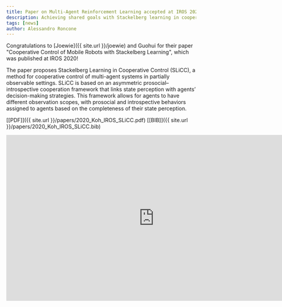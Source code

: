 ```yaml
---
title: Paper on Multi-Agent Reinforcement Learning accepted at IROS 2020!
description: Achieving shared goals with Stackelberg learning in cooperative control
tags: [news]
author: Alessandro Roncone
---
```


Congratulations to [Joewie]({{ site.url }}/joewie) and Guohui for their paper "Cooperative Control of Mobile Robots with Stackelberg Learning", which was published at IROS 2020!

The paper proposes Stackelberg Learning in Cooperative Control (SLiCC), a method for cooperative control of multi-agent systems in partially observable settings. SLiCC is based on an asymmetric prosocial–introspective cooperation framework that links state perception with agents’ decision-making strategies. This framework allows for agents to have different observation scopes, with prosocial and introspective behaviors assigned to agents based on the completeness of their state perception.

[[PDF]]({{ site.url }}/papers/2020_Koh_IROS_SLiCC.pdf) [[BIB]]({{ site.url }}/papers/2020_Koh_IROS_SLiCC.bib)

<p align="center"><iframe width="784" height="441" src="https://www.youtube.com/embed/t8lPpKMTFOA" frameborder="0" allow="accelerometer; autoplay; encrypted-media; gyroscope; picture-in-picture" allowfullscreen></iframe></p>
